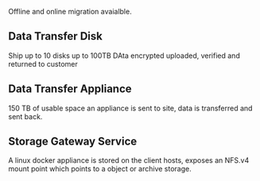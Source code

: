 Offline and online migration avaialble. 


## Data Transfer Disk
Ship up to 10 disks up to 100TB
DAta encrypted uploaded, verified and returned to customer

## Data Transfer Appliance
150 TB of usable space
an appliance is sent to site, data is transferred and sent back.

## Storage Gateway Service
A linux docker appliance is stored on the client hosts, exposes an NFS.v4 mount point which points to a object or archive storage. 